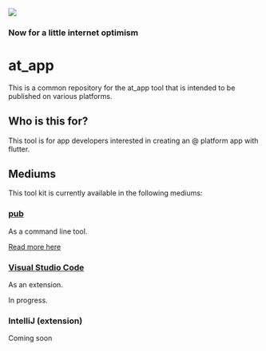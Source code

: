 <img src="https://atsign.dev/assets/img/@dev.png?sanitize=true">

### Now for a little internet optimism

# at_app

This is a common repository for the at_app tool that is intended to be published on various platforms.

## Who is this for?

This tool is for app developers interested in creating an @ platform app with flutter.

## Mediums

This tool kit is currently available in the following mediums:

### [pub](pub)

As a command line tool.

[Read more here](pub/README.md)

### [Visual Studio Code](vscode)

As an extension.

In progress.

### IntelliJ (extension)

Coming soon
